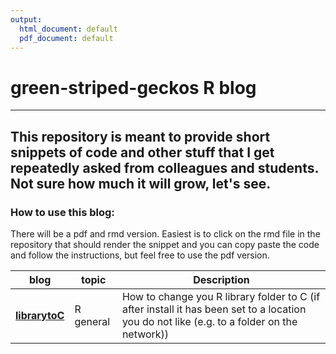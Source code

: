 ```yaml
---
output:
  html_document: default
  pdf_document: default
---
```

# green-striped-geckos R blog
-----

This repository is meant to provide short snippets of code and other stuff that I get repeatedly asked from colleagues and students. Not sure how much it will grow, let's see. 
-------
### How to use this blog:

There will be a pdf and rmd version. Easiest is to click on the rmd file in the repository that should render the snippet and you can copy paste the code and follow the instructions, but feel free to use the pdf version.


| blog        |  topic | Description  |
|---------------|------------|-------------------------------------------------------|
|[**librarytoC**](https://github.com/green-striped-gecko/rblog/blob/master/librarytoC.Rmd) | R general | How to change you R library folder to C (if after install it has been set to a location you do not like (e.g. to a folder on the network))
